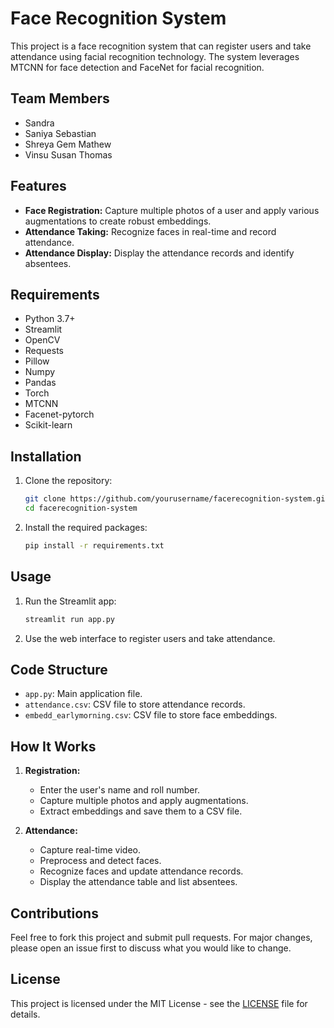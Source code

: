 # Face Recognition System

This project is a face recognition system that can register users and take attendance using facial recognition technology. The system leverages MTCNN for face detection and FaceNet for facial recognition.

## Team Members
- Sandra
- Saniya Sebastian
- Shreya Gem Mathew
- Vinsu Susan Thomas

## Features
- **Face Registration:** Capture multiple photos of a user and apply various augmentations to create robust embeddings.
- **Attendance Taking:** Recognize faces in real-time and record attendance.
- **Attendance Display:** Display the attendance records and identify absentees.

## Requirements
- Python 3.7+
- Streamlit
- OpenCV
- Requests
- Pillow
- Numpy
- Pandas
- Torch
- MTCNN
- Facenet-pytorch
- Scikit-learn

## Installation
1. Clone the repository:
    ```bash
    git clone https://github.com/yourusername/facerecognition-system.git
    cd facerecognition-system
    ```

2. Install the required packages:
    ```bash
    pip install -r requirements.txt
    ```

## Usage
1. Run the Streamlit app:
    ```bash
    streamlit run app.py
    ```

2. Use the web interface to register users and take attendance.

## Code Structure
- `app.py`: Main application file.
- `attendance.csv`: CSV file to store attendance records.
- `embedd_earlymorning.csv`: CSV file to store face embeddings.

## How It Works
1. **Registration:** 
    - Enter the user's name and roll number.
    - Capture multiple photos and apply augmentations.
    - Extract embeddings and save them to a CSV file.

2. **Attendance:**
    - Capture real-time video.
    - Preprocess and detect faces.
    - Recognize faces and update attendance records.
    - Display the attendance table and list absentees.

## Contributions
Feel free to fork this project and submit pull requests. For major changes, please open an issue first to discuss what you would like to change.

## License
This project is licensed under the MIT License - see the [LICENSE](LICENSE) file for details.

